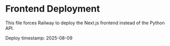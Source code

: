 # Frontend Deployment

This file forces Railway to deploy the Next.js frontend instead of the Python API.

Deploy timestamp: 2025-08-09
